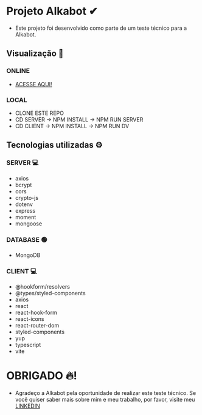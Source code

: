 # Projeto Alkabot ✔

- Este projeto foi desenvolvido como parte de um teste técnico para a Alkabot.

## Visualização 🔗
### ONLINE
- [ACESSE AQUI!](https://alkabot.vercel.app)
### LOCAL
- CLONE ESTE REPO
- CD SERVER -> NPM INSTALL -> NPM RUN SERVER
- CD CLIENT -> NPM INSTALL -> NPM RUN DV
 ## Tecnologias utilizadas ⚙

### SERVER 💻

- axios
- bcrypt
- cors
- crypto-js
- dotenv
- express
- moment
- mongoose

### DATABASE 🟢

- MongoDB

### CLIENT 💻

- @hookform/resolvers
- @types/styled-components
- axios
- react
- react-hook-form
- react-icons
- react-router-dom
- styled-components
- yup
- typescript
- vite

# OBRIGADO 🔥!

- Agradeço a Alkabot pela oportunidade de realizar este teste técnico. Se você quiser saber mais sobre mim e meu trabalho, por favor, visite meu [LINKEDIN](https://www.linkedin.com/in/guidev-onn/)
